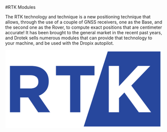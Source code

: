 #RTK Modules

The RTK technology and technique is a new positioning technique that allows, through the use of a couple of GNSS receivers, one as the Base, and the second one as the Rover, to compute exact positions that are centimeter accurate! It has been brought to the general market in the recent past years, and Drotek  sells numerous modules that can provide that technology to your machine, and be used with the Dropix autopilot. 


<p align="center">
  <img src="./images/rtk.png?raw=true" alt="RTK Logo"/>
</p>
